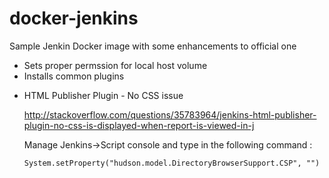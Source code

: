 # docker-jenkins


Sample Jenkin Docker image with some enhancements to official one

* Sets proper permssion for local host volume
* Installs common plugins

- HTML Publisher Plugin - No CSS issue

	http://stackoverflow.com/questions/35783964/jenkins-html-publisher-plugin-no-css-is-displayed-when-report-is-viewed-in-j

	Manage Jenkins->Script console and type in the following command :

	`System.setProperty("hudson.model.DirectoryBrowserSupport.CSP", "")`

